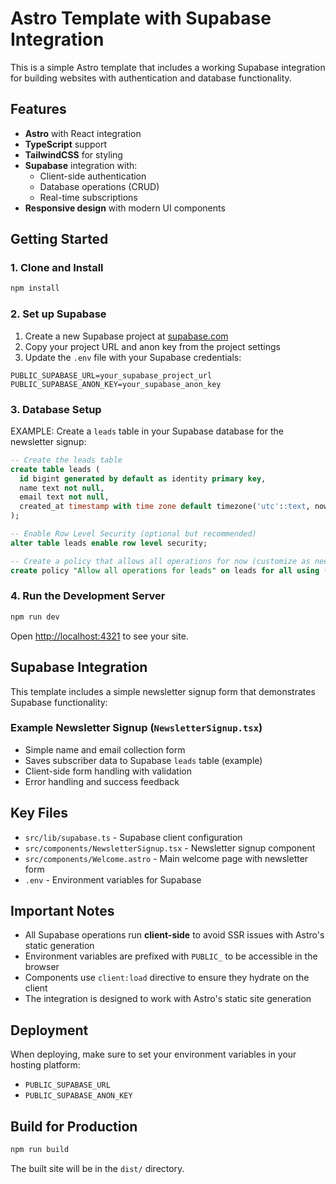 # Astro Template with Supabase Integration

This is a simple Astro template that includes a working Supabase integration for building websites with authentication and database functionality.

## Features

- **Astro** with React integration
- **TypeScript** support
- **TailwindCSS** for styling
- **Supabase** integration with:
  - Client-side authentication
  - Database operations (CRUD)
  - Real-time subscriptions
- **Responsive design** with modern UI components

## Getting Started

### 1. Clone and Install

```bash
npm install
```

### 2. Set up Supabase

1. Create a new Supabase project at [supabase.com](https://supabase.com)
2. Copy your project URL and anon key from the project settings
3. Update the `.env` file with your Supabase credentials:

```env
PUBLIC_SUPABASE_URL=your_supabase_project_url
PUBLIC_SUPABASE_ANON_KEY=your_supabase_anon_key
```

### 3. Database Setup

EXAMPLE: Create a `leads` table in your Supabase database for the newsletter signup:

```sql
-- Create the leads table
create table leads (
  id bigint generated by default as identity primary key,
  name text not null,
  email text not null,
  created_at timestamp with time zone default timezone('utc'::text, now()) not null
);

-- Enable Row Level Security (optional but recommended)
alter table leads enable row level security;

-- Create a policy that allows all operations for now (customize as needed)
create policy "Allow all operations for leads" on leads for all using (true);
```

### 4. Run the Development Server

```bash
npm run dev
```

Open [http://localhost:4321](http://localhost:4321) to see your site.

## Supabase Integration

This template includes a simple newsletter signup form that demonstrates Supabase functionality:

### Example Newsletter Signup (`NewsletterSignup.tsx`)
- Simple name and email collection form
- Saves subscriber data to Supabase `leads` table (example)
- Client-side form handling with validation
- Error handling and success feedback

## Key Files

- `src/lib/supabase.ts` - Supabase client configuration
- `src/components/NewsletterSignup.tsx` - Newsletter signup component
- `src/components/Welcome.astro` - Main welcome page with newsletter form
- `.env` - Environment variables for Supabase

## Important Notes

- All Supabase operations run **client-side** to avoid SSR issues with Astro's static generation
- Environment variables are prefixed with `PUBLIC_` to be accessible in the browser
- Components use `client:load` directive to ensure they hydrate on the client
- The integration is designed to work with Astro's static site generation

## Deployment

When deploying, make sure to set your environment variables in your hosting platform:

- `PUBLIC_SUPABASE_URL`
- `PUBLIC_SUPABASE_ANON_KEY`

## Build for Production

```bash
npm run build
```

The built site will be in the `dist/` directory.

